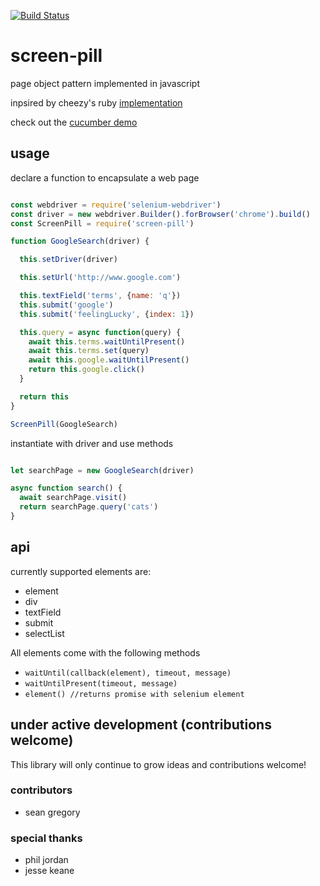 [![Build Status](https://travis-ci.org/skinnyjames/screen-pill.svg?branch=master)](https://travis-ci.org/skinnyjames/screen-pill)

# screen-pill

page object pattern implemented in javascript

inpsired by cheezy's ruby [implementation](https://github.com/cheezy/page-object)

check out the [cucumber demo](https://github.com/skinnyjames/cucumber-js)

## usage

declare a function to encapsulate a web page

```javascript

const webdriver = require('selenium-webdriver')
const driver = new webdriver.Builder().forBrowser('chrome').build()
const ScreenPill = require('screen-pill')

function GoogleSearch(driver) {

  this.setDriver(driver)

  this.setUrl('http://www.google.com')

  this.textField('terms', {name: 'q'})
  this.submit('google')
  this.submit('feelingLucky', {index: 1})

  this.query = async function(query) {
    await this.terms.waitUntilPresent()
    await this.terms.set(query)
    await this.google.waitUntilPresent()
    return this.google.click()
  }

  return this
}

ScreenPill(GoogleSearch)

```
instantiate with driver and use methods

```javascript

let searchPage = new GoogleSearch(driver)

async function search() {
  await searchPage.visit()
  return searchPage.query('cats')
}

```

## api

currently supported elements are:

* element
* div
* textField
* submit
* selectList

All elements come with the following methods

* `waitUntil(callback(element), timeout, message)`
* `waitUntilPresent(timeout, message)`
* `element() //returns promise with selenium element`

## under active development (contributions welcome)

This library will only continue to grow
ideas and contributions welcome!

### contributors

* sean gregory

### special thanks

* phil jordan
* jesse keane


